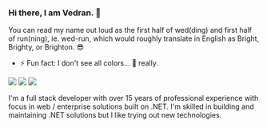 ### Hi there, I am Vedran. 👋

You can read my name out loud as the first half of wed(ding) and first half of run(ning), ie. wed-run, which would roughly translate in English as Bright, Brighty, or Brighton. 😎

- ⚡ Fun fact: I don't see all colors... 🌈 really.

<p align="left">
    <a href="https://hachyderm.io/@vekzdran"><img src="https://img.shields.io/badge/-Mastodon-red?style=flat-square&logo=mastodon&logoColor=white"/></a>
    <a href="https://www.linkedin.com/in/vedranmandic"><img src="https://img.shields.io/badge/-LinkedIn-e05d44?style=flat-square&logo=linkedin&logoColor=white"/></a>
    <a href="https://functor-software.hr"><img src="https://img.shields.io/badge/web-functor--software.hr-red?style=flat-square&logo=RSS&logoColor=white"/></a>
</p>

I'm a full stack developer with over 15 years of professional experience with focus in web / enterprise solutions built on .NET. I'm skilled in building and maintaining .NET solutions but I like trying out new technologies.
